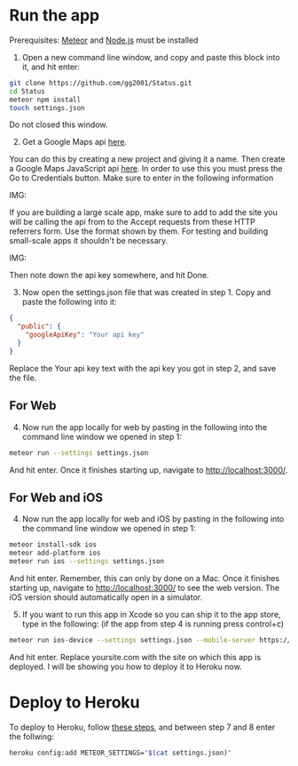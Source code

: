 # Run the app

Prerequisites: [Meteor](https://www.meteor.com/install) and [Node.js](https://nodejs.org/en/download/) must be installed

1. Open a new command line window, and copy and paste this block into it, and hit enter:

```bash
git clone https://github.com/gg2001/Status.git
cd Status
meteor npm install
touch settings.json
```

Do not closed this window.

2. Get a Google Maps api [here](https://console.developers.google.com).

You can do this by creating a new project and giving it a name. Then create a Google Maps JavaScript api [here](https://console.developers.google.com). In order to use this you must press the Go to Credentials button. Make sure to enter in the following information

IMG:

If you are building a large scale app, make sure to add to add the site you will be calling the api from to the Accept requests from these HTTP referrers form. Use the format shown by them. For testing and building small-scale apps it shouldn't be necessary.

IMG:

Then note down the api key somewhere, and hit Done. 

3. Now open the settings.json file that was created in step 1. Copy and paste the following into it:

```json
{
  "public": {
    "googleApiKey": "Your api key"
  }
}
```

Replace the Your api key text with the api key you got in step 2, and save the file.

## For Web

4. Now run the app locally for web by pasting in the following into the command line window we opened in step 1:

```bash
meteor run --settings settings.json
```

And hit enter. Once it finishes starting up, navigate to [http://localhost:3000/](http://localhost:3000/).

## For Web and iOS

4. Now run the app locally for web and iOS by pasting in the following into the command line window we opened in step 1:

```bash
meteor install-sdk ios
meteor add-platform ios
meteor run ios --settings settings.json
```

And hit enter. Remember, this can only by done on a Mac. Once it finishes starting up, navigate to [http://localhost:3000/](http://localhost:3000/) to see the web version. The iOS version should automatically open in a simulator.

5. If you want to run this app in Xcode so you can ship it to the app store, type in the following:
(if the app from step 4 is running press control+c)

```bash
meteor run ios-device --settings settings.json --mobile-server https://yoursite.com
```

And hit enter. Replace yoursite.com with the site on which this app is deployed. I will be showing you how to deploy it to Heroku now.

# Deploy to Heroku 

To deploy to Heroku, follow [these steps](https://medium.com/@gautham.gg/deploy-a-meteor-1-3-application-to-heroku-cda1f68ca20a#.jzq5dzjv6), and between step 7 and 8 enter the follwing:

```bash
heroku config:add METEOR_SETTINGS="$(cat settings.json)"
```
